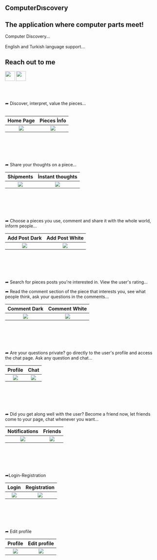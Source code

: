 ## ComputerDıscovery


## The application where computer parts meet!

Computer Discovery...
<br />
<br />
English and Turkish language support...


## Reach out to me    


[<img height="32" width="32" src="https://unpkg.com/simple-icons@v7/icons/twitter.svg"/>][twitter] 
[<img height="32" width="32" src="https://unpkg.com/simple-icons@v7/icons/linkedin.svg"/>][linkedin]



[twitter]: https://twitter.com/kutaykrm61
[linkedin]: https://www.linkedin.com/in/kutay-kerem-754016238/


<br />
<br />


➦ Discover, interpret, value the pieces...
<br />
<br />



Home Page            |   Pieces İnfo
:-------------------------:|:-------------------------:
![](https://user-images.githubusercontent.com/96310892/197354033-da11ba8f-e4c2-4e7e-a602-d4922d09252d.png)  |  ![](https://user-images.githubusercontent.com/96310892/197354037-3f0d397f-8942-4828-844a-875ad1a2a59b.png)

<br />
<br />
<br />
<br />

➦ Share your thoughts on a piece...


Shipments            |   İnstant thoughts
:-------------------------:|:-------------------------:
![](https://user-images.githubusercontent.com/96310892/197352273-04ccb313-8e80-464f-83ab-72c26d843b09.png)  |  ![](https://user-images.githubusercontent.com/96310892/197352296-173fdd8e-51a9-4452-a0fc-b1cce6215b12.png)

<br />
<br />
<br />
<br />

➦ Choose a pieces you use, comment and share it with the whole world, inform people...

Add Post Dark             | Add Post White
:-------------------------:|:-------------------------:
![](https://user-images.githubusercontent.com/96310892/197352481-d75eab06-c7c6-4da8-a76d-a15f20b0bbea.png)  |  ![](https://user-images.githubusercontent.com/96310892/197352519-ad989e43-6b81-41ed-8604-f97b9907a521.png)

<br />
<br />
<br />
<br />

➦ Search for pieces posts you're interested in. View the user's rating...

➦ Read the comment section of the piece that interests you, see what people think, ask your questions in the comments...

Comment Dark             | Comment White
:-------------------------:|:-------------------------:
![](https://user-images.githubusercontent.com/96310892/197352665-ad55d3d7-ee96-4791-8a93-1335ef02d104.png)  | ![](https://user-images.githubusercontent.com/96310892/197352683-debb546c-cc17-4ef0-a161-e96ace345e2d.png)

<br />
<br />
<br />
<br />

➦ Are your questions private? go directly to the user's profile and access the chat page. Ask any question and chat...

Profile             |  Chat
:-------------------------:|:-------------------------:
![](https://user-images.githubusercontent.com/96310892/197353027-990f15ce-66d0-4e7f-92b8-d37dcb651fe6.png)  |  ![](https://user-images.githubusercontent.com/96310892/197352810-b6289686-6143-431f-a575-56f3e2bf0dc1.png)

<br />
<br />
<br />
<br />

➦ Did you get along well with the user? Become a friend now, let friends come to your page, chat whenever you want...

Notifications             |  Friends
:-------------------------:|:-------------------------:
![](https://user-images.githubusercontent.com/96310892/197353149-adb58ad6-e7fc-4cae-a0d9-899c317d90a4.png)  |  ![](https://user-images.githubusercontent.com/96310892/197353153-4dcec38e-fe7d-46f5-b214-a85e6b96f7f9.png)

<br />
<br />
<br />
<br />

➦Login-Registration

Login            |  Registration
:-------------------------:|:-------------------------:
![](https://user-images.githubusercontent.com/96310892/197353970-0e3d47d6-ad39-4790-b9ff-6ef2b752ccee.png)  |  ![](https://user-images.githubusercontent.com/96310892/197353983-d5940d2b-55fb-4810-a58f-03bb6e22f031.png)

<br />
<br />
<br />
<br />

➦ Edit profile 

Profile            |  Edit profile
:-------------------------:|:-------------------------:
![](https://user-images.githubusercontent.com/96310892/197611407-27cc61e7-864a-4bf7-b7c1-e6f8e280d237.png)  |  ![](https://user-images.githubusercontent.com/96310892/197353354-29aa4698-b9ea-441a-b648-1247fc36a52b.png)






